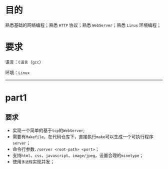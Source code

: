 # 目的
 熟悉基础的网络编程；熟悉 `HTTP` 协议；熟悉 `WebServer`；熟悉 `Linux` 环境编程；
  
# 要求
  语言：`C语言`（`gcc`）

  环境：`Linux`

  ***

# part1
## 要求
* 实现一个简单的基于`tcp`的`WebServer`;
* 需要有`Makefile`，在代码仓库下，直接执行`make`可以生成一个可执行程序`server`；
* 命令行参数`./server <root-path> <port>`；
* 支持`html`、`css`、`javascript`、`image/jpeg`，设置合理的`minetype`；
* 使用`多进程`实现并发；
